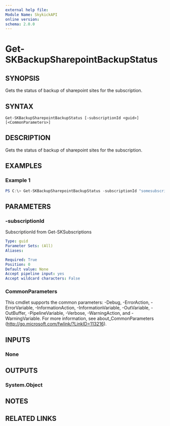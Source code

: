 ```yaml
---
external help file:
Module Name: SkykickAPI
online version:
schema: 2.0.0
---
```


# Get-SKBackupSharepointBackupStatus

## SYNOPSIS
Gets the status of backup of sharepoint sites for the subscription.

## SYNTAX

```
Get-SKBackupSharepointBackupStatus [-subscriptionId <guid>] [<CommonParameters>]
```

## DESCRIPTION
Gets the status of backup of sharepoint sites for the subscription.

## EXAMPLES

### Example 1
```powershell
PS C:\> Get-SKBackupSharepointBackupStatus -subscriptionId "somesubscriptionId"
```

## PARAMETERS

### -subscriptionId
SubscriptionId from Get-SKSubscriptions

```yaml
Type: guid
Parameter Sets: (All)
Aliases:

Required: True
Position: 0
Default value: None
Accept pipeline input: yes
Accept wildcard characters: False
```

### CommonParameters
This cmdlet supports the common parameters: -Debug, -ErrorAction, -ErrorVariable, -InformationAction, -InformationVariable, -OutVariable, -OutBuffer, -PipelineVariable, -Verbose, -WarningAction, and -WarningVariable.
For more information, see about_CommonParameters (http://go.microsoft.com/fwlink/?LinkID=113216).

## INPUTS

### None

## OUTPUTS

### System.Object
## NOTES

## RELATED LINKS
